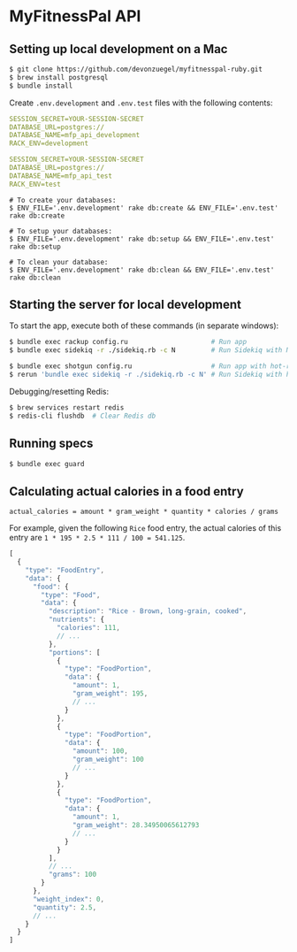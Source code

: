 # MyFitnessPal API

## Setting up local development on a Mac ##

```bash
$ git clone https://github.com/devonzuegel/myfitnesspal-ruby.git
$ brew install postgresql
$ bundle install
```

Create `.env.development` and `.env.test` files with the following contents:

```yaml
SESSION_SECRET=YOUR-SESSION-SECRET
DATABASE_URL=postgres://
DATABASE_NAME=mfp_api_development
RACK_ENV=development
```

```yaml
SESSION_SECRET=YOUR-SESSION-SECRET
DATABASE_URL=postgres://
DATABASE_NAME=mfp_api_test
RACK_ENV=test
```

```shell
# To create your databases:
$ ENV_FILE='.env.development' rake db:create && ENV_FILE='.env.test' rake db:create

# To setup your databases:
$ ENV_FILE='.env.development' rake db:setup && ENV_FILE='.env.test' rake db:setup

# To clean your database:
$ ENV_FILE='.env.development' rake db:clean && ENV_FILE='.env.test' rake db:clean
```

## Starting the server for local development

To start the app, execute both of these commands (in separate windows):

```bash
$ bundle exec rackup config.ru                     # Run app
$ bundle exec sidekiq -r ./sidekiq.rb -c N         # Run Sidekiq with N workers

$ bundle exec shotgun config.ru                    # Run app with hot-reloader
$ rerun 'bundle exec sidekiq -r ./sidekiq.rb -c N' # Run Sidekiq with hot-reloader
```

Debugging/resetting Redis:

```bash
$ brew services restart redis
$ redis-cli flushdb  # Clear Redis db
```


## Running specs

```bash
$ bundle exec guard
```

## Calculating actual calories in a food entry ##

```
actual_calories = amount * gram_weight * quantity * calories / grams
```

For example, given the following `Rice` food entry, the actual calories of this entry are `1 * 195 * 2.5 * 111 / 100 = 541.125`.

```js
[
  {
    "type": "FoodEntry",
    "data": {
      "food": {
        "type": "Food",
        "data": {
          "description": "Rice - Brown, long-grain, cooked",
          "nutrients": {
            "calories": 111,
            // ...
          },
          "portions": [
            {
              "type": "FoodPortion",
              "data": {
                "amount": 1,
                "gram_weight": 195,
                // ...
              }
            },
            {
              "type": "FoodPortion",
              "data": {
                "amount": 100,
                "gram_weight": 100
                // ...
              }
            },
            {
              "type": "FoodPortion",
              "data": {
                "amount": 1,
                "gram_weight": 28.34950065612793
                // ...
              }
            }
          ],
          // ...
          "grams": 100
        }
      },
      "weight_index": 0,
      "quantity": 2.5,
      // ...
    }
  }
]
```
